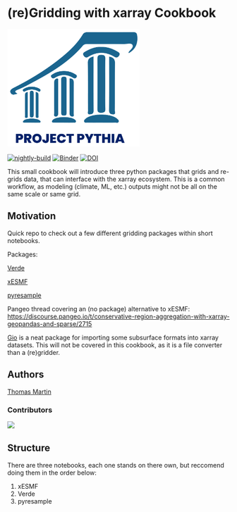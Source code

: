 # (re)Gridding with xarray Cookbook

<img src="thumbnail.png" alt="thumbnail" width="300"/>

[![nightly-build](https://github.com/ProjectPythia/gridding-cookbook/actions/workflows/nightly-build.yaml/badge.svg)](https://github.com/ProjectPythia/gridding-cookbook/actions/workflows/nightly-build.yaml)
[![Binder](https://binder.projectpythia.org/badge_logo.svg)](https://binder.projectpythia.org/v2/gh/ProjectPythia/gridding-cookbook/main?labpath=notebooks)
[![DOI](https://zenodo.org/badge/540167581.svg)](https://zenodo.org/badge/latestdoi/540167581)

This small cookbook will introduce three python packages that grids and re-grids data, that can interface with the xarray ecosystem. This is a common workflow, as modeling (climate, ML, etc.) outputs might not be all on the same scale or same grid. 

## Motivation

Quick repo to check out a few different gridding packages within short notebooks.

Packages:

[Verde](https://www.fatiando.org/verde/latest/)

[xESMF](https://xesmf.readthedocs.io/en/latest/)

[pyresample](https://pyresample.readthedocs.io/en/latest/)

Pangeo thread covering an (no package) alternative to xESMF: https://discourse.pangeo.io/t/conservative-region-aggregation-with-xarray-geopandas-and-sparse/2715


[Gio](https://github.com/agilescientific/gio) is a neat package for importing some subsurface formats into xarray datasets. This will not be covered in this cookbook, as it is a file converter than a (re)gridder. 

## Authors

[Thomas Martin](https://github.com/ThomasMGeo)

### Contributors

<a href="https://github.com/ProjectPythia/gridding-cookbook/graphs/contributors">
  <img src="https://contrib.rocks/image?repo=ProjectPythia/gridding-cookbook" />
</a>

## Structure
There are three notebooks, each one stands on there own, but reccomend doing them in the order below:

1. xESMF
2. Verde
3. pyresample
